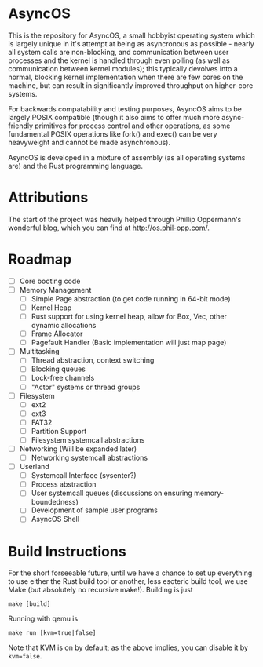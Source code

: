 # AsyncOS

This is the repository for AsyncOS, a small hobbyist operating system which is largely unique in it's attempt at being
as asyncronous as possible - nearly all system calls are non-blocking, and communication between user processes and the
kernel is handled through even polling (as well as communication between kernel modules); this typically devolves into
a normal, blocking kernel implementation when there are few cores on the machine, but can result in significantly
improved throughput on higher-core systems.

For backwards compatability and testing purposes, AsyncOS aims to be largely POSIX compatible (though it also aims to offer
much more async-friendly primitives for process control and other operations, as some fundamental POSIX operations like
fork() and exec() can be very heavyweight and cannot be made asynchronous).

AsyncOS is developed in a mixture of assembly (as all operating systems are) and the Rust programming language.

# Attributions

The start of the project was heavily helped through Phillip Oppermann's wonderful blog, which you can find at
http://os.phil-opp.com/.

# Roadmap

- [ ] Core booting code
- [ ] Memory Management
    - [ ] Simple Page abstraction (to get code running in 64-bit mode)
    - [ ] Kernel Heap
    - [ ] Rust support for using kernel heap, allow for Box, Vec, other dynamic allocations
    - [ ] Frame Allocator
    - [ ] Pagefault Handler (Basic implementation will just map page)
- [ ] Multitasking
    - [ ] Thread abstraction, context switching
    - [ ] Blocking queues
    - [ ] Lock-free channels
    - [ ] "Actor" systems or thread groups
- [ ] Filesystem
    - [ ] ext2
    - [ ] ext3
    - [ ] FAT32
    - [ ] Partition Support
    - [ ] Filesystem systemcall abstractions
- [ ] Networking (Will be expanded later)
    - [ ] Networking systemcall abstractions
- [ ] Userland
    - [ ] Systemcall Interface (sysenter?)
    - [ ] Process abstraction
    - [ ] User systemcall queues (discussions on ensuring memory-boundedness)
    - [ ] Development of sample user programs
    - [ ] AsyncOS Shell

# Build Instructions

For the short forseeable future, until we have a chance to set up everything to use either the Rust build tool or
another, less esoteric build tool, we use Make (but absolutely no recursive make!). Building is just

```
make [build]
```

Running with qemu is

```
make run [kvm=true|false]
```

Note that KVM is on by default; as the above implies, you can disable it by `kvm=false`.
